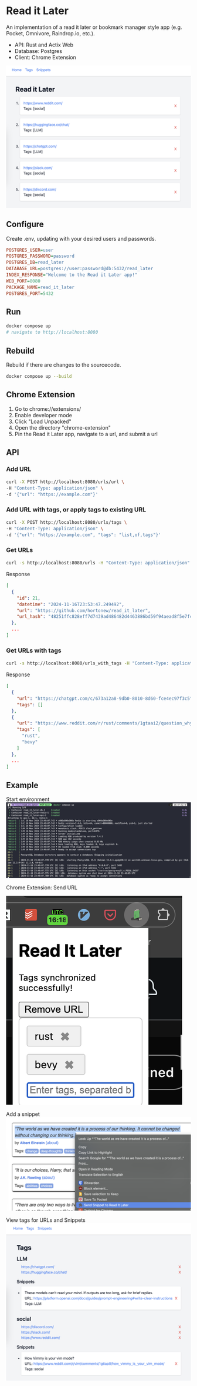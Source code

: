 # Read it Later

An implementation of a read it later or bookmark manager style app (e.g. Pocket, Omnivore, Raindrop.io, etc.).

- API: Rust and Actix Web
- Database: Postgres
- Client: Chrome Extension

![images/saved_urls.png](images/saved_urls.png)

## Configure

Create .env, updating with your desired users and passwords.

```ini
POSTGRES_USER=user
POSTGRES_PASSWORD=password
POSTGRES_DB=read_later
DATABASE_URL=postgres://user:password@db:5432/read_later
INDEX_RESPONSE="Welcome to the Read it Later app!"
WEB_PORT=8080
PACKAGE_NAME=read_it_later
POSTGRES_PORT=5432
```

## Run

```sh
docker compose up
# navigate to http://localhost:8080
```

## Rebuild

Rebuild if there are changes to the sourcecode.

```sh
docker compose up --build
```

## Chrome Extension

1. Go to chrome://extensions/
2. Enable developer mode
3. Click "Load Unpacked"
4. Open the directory "chrome-extension"
5. Pin the Read it Later app, navigate to a url, and submit a url

## API

### Add URL

```sh
curl -X POST http://localhost:8080/urls/url \
-H "Content-Type: application/json" \
-d '{"url": "https://example.com"}'
```

### Add URL with tags, or apply tags to existing URL

```sh
curl -X POST http://localhost:8080/urls/tags \
-H "Content-Type: application/json" \
-d '{"url": "https://example.com", "tags": "list,of,tags"}'
```

### Get URLs

```sh
curl -s http://localhost:8080/urls -H "Content-Type: application/json" | jq
```

Response
```json
[
  {
    "id": 21,
    "datetime": "2024-11-16T23:53:47.249492",
    "url": "https://github.com/hortonew/read_it_later",
    "url_hash": "48251ffc828eff7d7439ad486482d4463886bd59f94aead8f5e7fc185534abc9"
  },
  ...
]
```


### Get URLs with tags

```sh
curl -s http://localhost:8080/urls_with_tags -H "Content-Type: application/json" | jq
```

Response
```json
[
  {
    "url": "https://chatgpt.com/c/673a12a8-9db0-8010-8d60-fce4ec97f3c5",
    "tags": []
  },
  {
    "url": "https://www.reddit.com/r/rust/comments/1gtaai2/question_why_cant_two_static_strs_be_concatenated/",
    "tags": [
      "rust",
      "bevy"
    ]
  },
  ...
]
```

## Example

Start environment
![images/docker_compose.png](images/docker_compose.png)

Chrome Extension: Send URL

![images/send_url.png](images/send_url.png)

Add a snippet
![images/add_snippet.png](images/add_snippet.png)

View tags for URLs and Snippets
![images/urls_and_snippets.png](images/urls_and_snippets.png)
